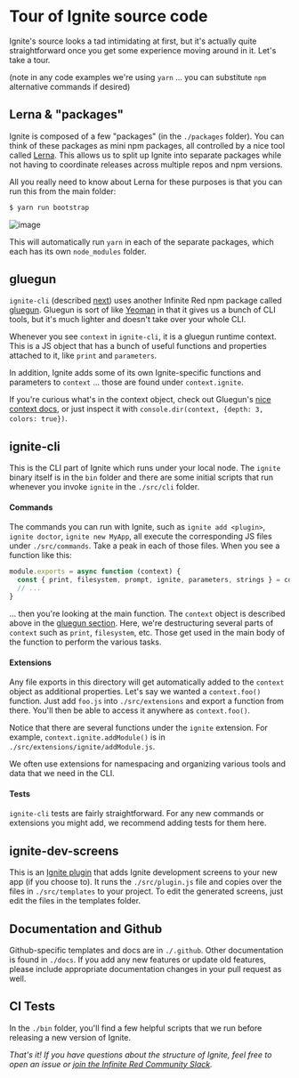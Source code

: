 # Tour of Ignite source code

Ignite's source looks a tad intimidating at first, but it's actually quite straightforward once you get some experience moving around in it. Let's take a tour.

(note in any code examples we're using `yarn` ... you can substitute `npm` alternative commands if desired)

## Lerna & "packages"

Ignite is composed of a few "packages" (in the `./packages` folder). You can think of these packages as mini npm packages, all controlled by a nice tool called [Lerna](https://lernajs.io/). This allows us to split up Ignite into separate packages while not having to coordinate releases across multiple repos and npm versions.

All you really need to know about Lerna for these purposes is that you can run this from the main folder:

```sh
$ yarn run bootstrap
```

![image](https://cloud.githubusercontent.com/assets/1479215/25318334/12209eaa-2841-11e7-926d-f26113dbefb9.png)

This will automatically run `yarn` in each of the separate packages, which each has its own `node_modules` folder.

## gluegun

`ignite-cli` (described [next](#ignite-cli)) uses another Infinite Red npm package called [gluegun](https://github.com/infinitered/gluegun). Gluegun is sort of like [Yeoman](http://yeoman.io/) in that it gives us a bunch of CLI tools, but it's much lighter and doesn't take over your whole CLI.

Whenever you see `context` in `ignite-cli`, it is a gluegun runtime context. This is a JS object that has a bunch of useful functions and properties attached to it, like `print` and `parameters`.

In addition, Ignite adds some of its own Ignite-specific functions and parameters to `context` ... those are found under `context.ignite`.

If you're curious what's in the context object, check out Gluegun's [nice context docs](https://infinitered.github.io/gluegun/#/context-api.md), or just inspect it with `console.dir(context, {depth: 3, colors: true})`.

## ignite-cli

This is the CLI part of Ignite which runs under your local node. The `ignite` binary itself is in the `bin` folder and there are some initial scripts that run whenever you invoke `ignite` in the `./src/cli` folder.

#### Commands

The commands you can run with Ignite, such as `ignite add <plugin>`, `ignite doctor`, `ignite new MyApp`, all execute the corresponding JS files under `./src/commands`. Take a peak in each of those files. When you see a function like this:

```javascript
module.exports = async function (context) {
  const { print, filesystem, prompt, ignite, parameters, strings } = context
  // ...
}
```

... then you're looking at the main function. The `context` object is described above in the [gluegun section](#gluegun). Here, we're destructuring several parts of `context` such as `print`, `filesystem`, etc. Those get used in the main body of the function to perform the various tasks.

#### Extensions

Any file exports in this directory will get automatically added to the `context` object as additional properties. Let's say we wanted a `context.foo()` function. Just add `foo.js` into `./src/extensions` and export a function from there. You'll then be able to access it anywhere as `context.foo()`.

Notice that there are several functions under the `ignite` extension. For example, `context.ignite.addModule()` is in `./src/extensions/ignite/addModule.js`.

We often use extensions for namespacing and organizing various tools and data that we need in the CLI.

#### Tests

`ignite-cli` tests are fairly straightforward. For any new commands or extensions you might add, we recommend adding tests for them here.

## ignite-dev-screens

This is an [Ignite plugin](./creating-plugins.md) that adds Ignite development screens to your new app (if you choose to). It runs the `./src/plugin.js` file and copies over the files in `./src/templates` to your project. To edit the generated screens, just edit the files in the templates folder.

## Documentation and Github

Github-specific templates and docs are in `./.github`. Other documentation is found in `./docs`. If you add any new features or update old features, please include appropriate documentation changes in your pull request as well.

## CI Tests

In the `./bin` folder, you'll find a few helpful scripts that we run before releasing a new version of Ignite.

_That's it! If you have questions about the structure of Ignite, feel free to open an issue or [join the Infinite Red Community Slack](http://community.infinite.red)._
